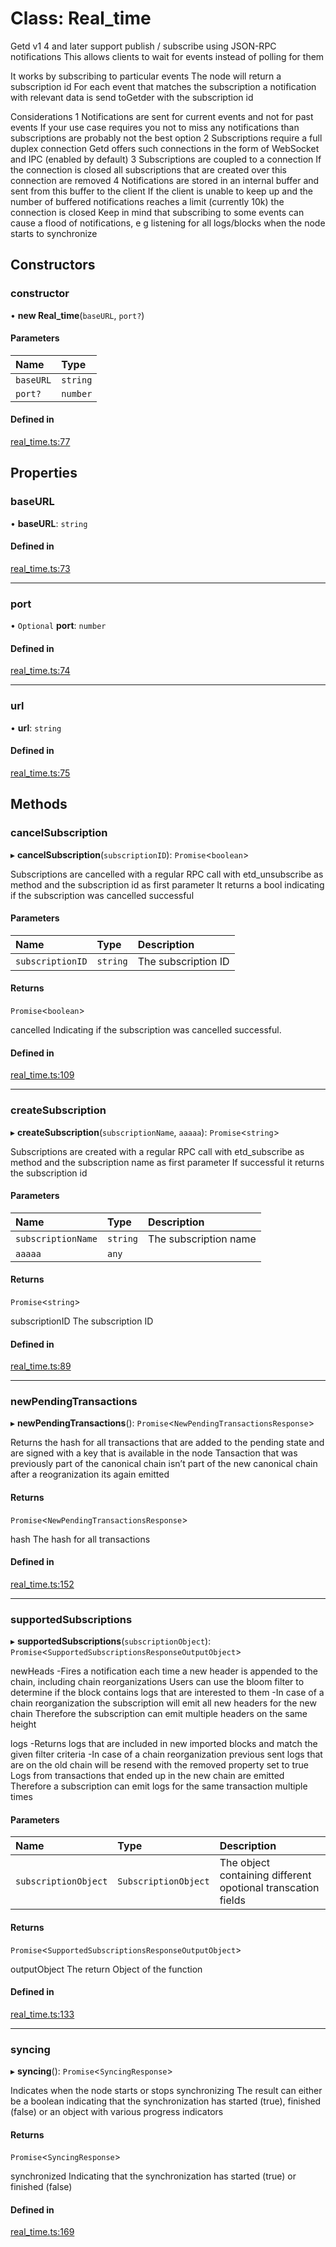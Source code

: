 # Class: Real\_time

Getd v1
4 and later support publish / subscribe using JSON-RPC notifications
  This allows clients to wait for events instead of polling for them

It works by subscribing to particular events
 The node will return a subscription id
  For each event that matches the subscription a notification with relevant data is send toGetder  with the subscription id

Considerations 1
 Notifications are sent for current events and not for past events
 If your use case requires  you not to miss any notifications than subscriptions are probably not the best option
 2
 Subscriptions require a full duplex connection
 Getd offers such connections in the form of  WebSocket and IPC (enabled by default)
 3
 Subscriptions are coupled to a connection
 If the connection is closed all subscriptions that  are created over this connection are removed
 4
 Notifications are stored in an internal buffer and sent from this buffer to the client
 If the  client is unable to keep up and the number of buffered notifications reaches a  limit (currently 10k) the connection is closed
 Keep in mind that subscribing to some events  can cause a flood of notifications, e
g
 listening for all logs/blocks when the node starts to  synchronize

## Constructors

### constructor

• **new Real_time**(`baseURL`, `port?`)

#### Parameters

| Name | Type |
| :------ | :------ |
| `baseURL` | `string` |
| `port?` | `number` |

#### Defined in

[real_time.ts:77](https://github.com/etherdata-blockchain/etherdata-sdk/blob/904fd0a/sdk-dist/typescript/lib/real_time.ts#L77)

## Properties

### baseURL

• **baseURL**: `string`

#### Defined in

[real_time.ts:73](https://github.com/etherdata-blockchain/etherdata-sdk/blob/904fd0a/sdk-dist/typescript/lib/real_time.ts#L73)

___

### port

• `Optional` **port**: `number`

#### Defined in

[real_time.ts:74](https://github.com/etherdata-blockchain/etherdata-sdk/blob/904fd0a/sdk-dist/typescript/lib/real_time.ts#L74)

___

### url

• **url**: `string`

#### Defined in

[real_time.ts:75](https://github.com/etherdata-blockchain/etherdata-sdk/blob/904fd0a/sdk-dist/typescript/lib/real_time.ts#L75)

## Methods

### cancelSubscription

▸ **cancelSubscription**(`subscriptionID`): `Promise`<`boolean`\>

Subscriptions are cancelled with a regular RPC call with etd_unsubscribe as method and the subscription id as first parameter
 It returns a bool indicating if the subscription was cancelled successful

#### Parameters

| Name | Type | Description |
| :------ | :------ | :------ |
| `subscriptionID` | `string` | The subscription ID |

#### Returns

`Promise`<`boolean`\>

cancelled Indicating if the subscription was cancelled successful.

#### Defined in

[real_time.ts:109](https://github.com/etherdata-blockchain/etherdata-sdk/blob/904fd0a/sdk-dist/typescript/lib/real_time.ts#L109)

___

### createSubscription

▸ **createSubscription**(`subscriptionName`, `aaaaa`): `Promise`<`string`\>

Subscriptions are created with a regular RPC call with etd_subscribe as method and the subscription name as first parameter
 If successful it returns the subscription id

#### Parameters

| Name | Type | Description |
| :------ | :------ | :------ |
| `subscriptionName` | `string` | The subscription name |
| `aaaaa` | `any` |  |

#### Returns

`Promise`<`string`\>

subscriptionID The subscription ID

#### Defined in

[real_time.ts:89](https://github.com/etherdata-blockchain/etherdata-sdk/blob/904fd0a/sdk-dist/typescript/lib/real_time.ts#L89)

___

### newPendingTransactions

▸ **newPendingTransactions**(): `Promise`<`NewPendingTransactionsResponse`\>

Returns the hash for all transactions that are added to the pending state and are signed with a key that is available in the node
 Tansaction that was previously part of the canonical chain isn’t part of the new canonical chain after a reogranization its again emitted

#### Returns

`Promise`<`NewPendingTransactionsResponse`\>

hash The hash for all transactions

#### Defined in

[real_time.ts:152](https://github.com/etherdata-blockchain/etherdata-sdk/blob/904fd0a/sdk-dist/typescript/lib/real_time.ts#L152)

___

### supportedSubscriptions

▸ **supportedSubscriptions**(`subscriptionObject`): `Promise`<`SupportedSubscriptionsResponseOutputObject`\>

newHeads -Fires a notification each time a new header is appended to the chain, including chain reorganizations
 Users can use the bloom filter to determine if the block contains logs that are interested to them
 -In case of a chain reorganization the subscription will emit all new headers for the new chain
 Therefore the subscription can emit multiple headers on the same height

logs -Returns logs that are included in new imported blocks and match the given filter criteria
 -In case of a chain reorganization previous sent logs that are on the old chain will be resend with the removed property set to true
 Logs from transactions that ended up in the new chain are emitted
 Therefore a subscription can emit logs for the same transaction multiple times

#### Parameters

| Name | Type | Description |
| :------ | :------ | :------ |
| `subscriptionObject` | `SubscriptionObject` | The object containing different opotional transcation fields |

#### Returns

`Promise`<`SupportedSubscriptionsResponseOutputObject`\>

outputObject The return Object of the function

#### Defined in

[real_time.ts:133](https://github.com/etherdata-blockchain/etherdata-sdk/blob/904fd0a/sdk-dist/typescript/lib/real_time.ts#L133)

___

### syncing

▸ **syncing**(): `Promise`<`SyncingResponse`\>

Indicates when the node starts or stops synchronizing
 The result can either be a boolean indicating that the synchronization has started (true), finished (false) or an object with various progress indicators

#### Returns

`Promise`<`SyncingResponse`\>

synchronized Indicating that the synchronization has started (true) or finished (false)

#### Defined in

[real_time.ts:169](https://github.com/etherdata-blockchain/etherdata-sdk/blob/904fd0a/sdk-dist/typescript/lib/real_time.ts#L169)

